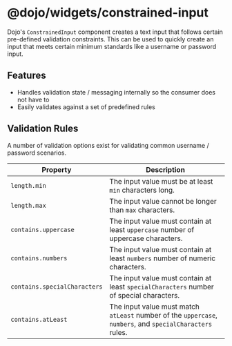 # @dojo/widgets/constrained-input

Dojo's `ConstrainedInput` component creates a text input that follows certain pre-defined validation constraints. This can be used to quickly create an input that meets certain minimum standards like a username or password input.

## Features

-   Handles validation state / messaging internally so the consumer does not have to
-   Easily validates against a set of predefined rules

## Validation Rules

A number of validation options exist for validating common username / password scenarios.

| Property                     | Description                                                                                               |
| ---------------------------- | --------------------------------------------------------------------------------------------------------- |
| `length.min`                 | The input value must be at least `min` characters long.                                                   |
| `length.max`                 | The input value cannot be longer than `max` characters.                                                   |
| `contains.uppercase`         | The input value must contain at least `uppercase` number of uppercase characters.                         |
| `contains.numbers`           | The input value must contain at least `numbers` number of numeric characters.                             |
| `contains.specialCharacters` | The input value must contain at least `specialCharacters` number of special characters.                   |
| `contains.atLeast`           | The input value must match `atLeast` number of the `uppercase`, `numbers`, and `specialCharacters` rules. |

